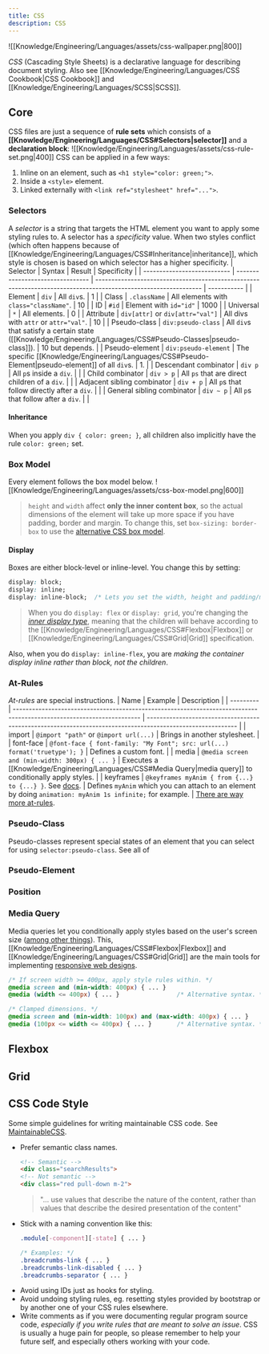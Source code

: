 ```yaml
---
title: CSS
description: CSS
---
```


![[Knowledge/Engineering/Languages/assets/css-wallpaper.png|800]]

*CSS* (Cascading Style Sheets) is a declarative language for describing document styling. Also see [[Knowledge/Engineering/Languages/CSS Cookbook|CSS Cookbook]] and [[Knowledge/Engineering/Languages/SCSS|SCSS]].

## Core
CSS files are just a sequence of **rule sets** which consists of a **[[Knowledge/Engineering/Languages/CSS#Selectors|selector]]** and a **declaration block**:
![[Knowledge/Engineering/Languages/assets/css-rule-set.png|400]]
CSS can be applied in a few ways:
1. Inline on an element, such as `<h1 style="color: green;">`.
2. Inside a `<style>` element.
3. Linked externally with `<link ref="stylesheet" href="...">`.

### Selectors
A *selector* is a string that targets the HTML element you want to apply some styling rules to. A selector has a *specificity* value. When two styles conflict (which often happens because of [[Knowledge/Engineering/Languages/CSS#Inheritance|inheritance]], which style is chosen is based on which selector has a higher specificity.
| Selector                    | Syntax                           | Result                                                                                                          | Specificity |
| --------------------------- | -------------------------------- | --------------------------------------------------------------------------------------------------------------- | ----------- |
| Element                     | `div`                            | All `div`s.                                                                                                     | 1            | 
| Class                       | `.className`                     | All elements with `class="className"`.                                                                          | 10            |
| ID                          | `#id`                            | Element with `id="id"`                                                                                          | 1000            |
| Universal                   | `*`                              | All elements.                                                                                                   | 0            |
| Attribute                   | `div[attr]` or `div[attr="val"]` | All divs with `attr` or `attr="val"`.                                                                           | 10            |
| Pseudo-class                | `div:pseudo-class`               | All `div`s that satisfy a certain state ([[Knowledge/Engineering/Languages/CSS#Pseudo-Classes\|pseudo-class]]). | 10 but depends.            |
| Pseudo-element              | `div:pseudo-element`             | The specific [[Knowledge/Engineering/Languages/CSS#Pseudo-Element\|pseudo-element]] of all `div`s.              | 1.            |
| Descendant combinator       | `div p`                          | All `p`s inside a `div`.                                                                                        |             |
| Child combinator            | `div > p`                        | All `ps` that are direct children of a `div`.                                                                   |             |
| Adjacent sibling combinator | `div + p`                        | All `p`s that follow directly after a `div`.                                                                    |             |
| General sibling combinator  | `div ~ p`                        | All `p`s that follow after a `div`.                                                                             |             |

#### Inheritance
When you apply `div { color: green; }`, all children also implicitly have the rule `color: green;` set.

### Box Model
Every element follows the box model below.
![[Knowledge/Engineering/Languages/assets/css-box-model.png|600]]
> `height` and `width` affect **only the inner content box**, so the actual dimensions of the element will take up more space if you have padding, border and margin. To change this, set `box-sizing: border-box` to use the [alternative CSS box model](https://developer.mozilla.org/en-US/docs/Learn/CSS/Building_blocks/The_box_model#the_alternative_css_box_model).

#### Display
Boxes are either block-level or inline-level. You change this by setting:
```css
display: block;        
display: inline;        
display: inline-block;  /* Lets you set the width, height and padding/margins. */
```
> When you do `display: flex` or `display: grid`, you're changing the *[inner display type](https://developer.mozilla.org/en-US/docs/Learn/CSS/Building_blocks/The_box_model#inner_display_type)*, meaning that the children will behave according to the [[Knowledge/Engineering/Languages/CSS#Flexbox|Flexbox]] or [[Knowledge/Engineering/Languages/CSS#Grid|Grid]] specification.

Also, when you do `display: inline-flex`, you are *making the container display inline rather than block, not the children*.

### At-Rules
*At-rules* are special instructions.
| Name      | Example                                                                                                               | Description                                                                                                |
| --------- | --------------------------------------------------------------------------------------------------------------------- | ---------------------------------------------------------------------------------------------------------- |
| import    | `@import "path"` or `@import url(...)`                                                                                | Brings in another stylesheet.                                                                              |
| font-face | `@font-face { font-family: "My Font"; src: url(...) format('truetype'); }`                                            | Defines a custom font.                                                                                     |
| media     | `@media screen and (min-width: 300px) { ... }`                                                                        | Executes a [[Knowledge/Engineering/Languages/CSS#Media Query\|media query]] to conditionally apply styles. |
| keyframes | `@keyframes myAnim { from {...} to {...} }`. See [docs](https://developer.mozilla.org/en-US/docs/Web/CSS/@keyframes). | Defines `myAnim` which you can attach to an element by doing `animation: myAnim 1s infinite;` for example.      | 
[There are way more at-rules](https://developer.mozilla.org/en-US/docs/Web/CSS/At-rule).

### Pseudo-Class
Pseudo-classes represent special states of an element that you can select for using `selector:pseudo-class`. See all of

### Pseudo-Element

### Position

### Media Query
Media queries let you conditionally apply styles based on the user's screen size ([among other things](https://developer.mozilla.org/en-US/docs/Web/CSS/Media_Queries/Using_media_queries)). This, [[Knowledge/Engineering/Languages/CSS#Flexbox|Flexbox]] and [[Knowledge/Engineering/Languages/CSS#Grid|Grid]] are the main tools for implementing [responsive web designs](https://developer.mozilla.org/en-US/docs/Learn/CSS/CSS_layout/Responsive_Design). 
```css
/* If screen width >= 400px, apply style rules within. */
@media screen and (min-width: 400px) { ... }
@media (width <= 400px) { ... }                /* Alternative syntax. */

/* Clamped dimensions. */
@media screen and (min-width: 100px) and (max-width: 400px) { ... }
@media (100px <= width <= 400px) { ... }       /* Alternative syntax. */
```

## Flexbox


## Grid


## CSS Code Style
Some simple guidelines for writing maintainable CSS code. See [MaintainableCSS](https://maintainablecss.com/).
- Prefer semantic class names.
    ```html
    <!-- Semantic -->
    <div class="searchResults">
    <!-- Not semantic -->
    <div class="red pull-down m-2">
    ```
    > "... use values that describe the nature of the content, rather than values that describe the desired presentation of the content"
- Stick with a naming convention like this:
    ```css
    .module[-component][-state] { ... }

    /* Examples: */
    .breadcrumbs-link { ... }
    .breadcrumbs-link-disabled { ... }
    .breadcrumbs-separator { ... }
    ```
- Avoid using IDs just as hooks for styling.
- Avoid undoing styling rules, eg. resetting styles provided by bootstrap or by another one of your CSS rules elsewhere.
- Write comments as if you were documenting regular program source code, *especially if you write rules that are meant to solve an issue*. CSS is usually a huge pain for people, so please remember to help your future self, and especially others working with your code.
